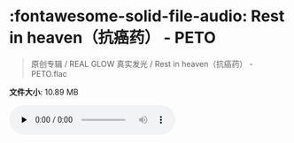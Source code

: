 # :fontawesome-solid-file-audio: Rest in heaven（抗癌药） - PETO

> 原创专辑 / REAL GLOW 真实发光 / Rest in heaven（抗癌药） - PETO.flac

**文件大小**: 10.89 MB

<audio preload="none" controls><source src="https://file.hsyhx.top/原创专辑/REAL_GLOW_真实发光/Rest in heaven（抗癌药） - PETO.flac" type="audio/mpeg">您的浏览器不支持此音频格式</audio>